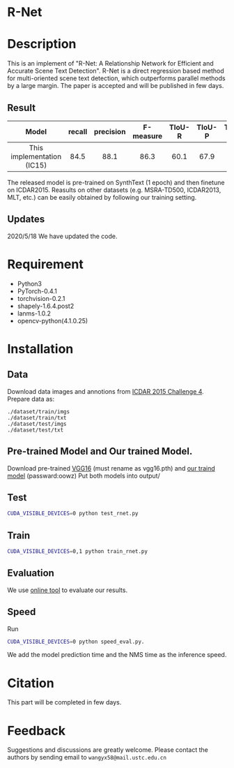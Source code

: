 # R-Net

# Description
  This is an implement of "R-Net: A Relationship Network for Efficient and Accurate Scene Text Detection". R-Net is a direct regression based method for multi-oriented scene text detection, which outperforms parallel methods by a large margin. The paper is accepted and will be published in few days.
  
## Result
|        Model       	| recall 	| precision 	| F-measure 	| TIoU-R 	| TIoU-P 	| TIoU-F 	|
|:------------------:	|:---------:	|:------:	|:---------:	|:---------:	|:------:	|:---------:	|   
|  This implementation (IC15)	|    84.5   	|     88.1   	|    86.3   	| 60.1   	|     67.9   	|    63.7   	| 

The released model is pre-trained on SynthText (1 epoch) and then finetune on ICDAR2015. Reasults on other datasets (e.g. MSRA-TD500, ICDAR2013, MLT, etc.) can be easily obtained by following our training setting.

## Updates
2020/5/18 We have updated the code.

# Requirement

* Python3 
* PyTorch-0.4.1 
* torchvision-0.2.1 
* shapely-1.6.4.post2 
* lanms-1.0.2 
* opencv-python(4.1.0.25)
  
# Installation

## Data

Download data images and annotions from [ICDAR 2015 Challenge 4](https://rrc.cvc.uab.es/?ch=4&com=downloads). Prepare data as:

~~~
./dataset/train/imgs
./dataset/train/txt
./dataset/test/imgs
./dataset/test/txt
~~~

## Pre-trained Model and Our trained Model.

Download pre-trained [VGG16](https://drive.google.com/file/d/1HgDuFGd2q77Z6DcUlDEfBZgxeJv4tald/view) (must rename as vgg16.pth) and [our traind model](https://pan.baidu.com/s/1HE6Yqg-8YfgSDQori58wcQ) (passward:oowz) Put both models into output/


## Test
```bash
CUDA_VISIBLE_DEVICES=0 python test_rnet.py
```
## Train
```bash
CUDA_VISIBLE_DEVICES=0,1 python train_rnet.py
```
## Evaluation

We use [online tool](https://rrc.cvc.uab.es/?ch=4]) to evaluate our results. 

## Speed

Run 
```bash
CUDA_VISIBLE_DEVICES=0 python speed_eval.py.
```
We add the model prediction time and the NMS time as the inference speed.

# Citation

This part will be completed in few days.

# Feedback
Suggestions and discussions are greatly welcome. Please contact the authors by sending email to ```wangyx58@mail.ustc.edu.cn```
